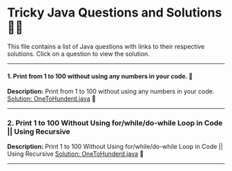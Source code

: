 # Tricky Java Questions and Solutions 🚀🎯

This file contains a list of Java questions with links to their respective solutions. Click on a question to view the solution.

---

#### 1. Print from 1 to 100 without using any numbers in your code. 🤔
**Description:** Print from 1 to 100 without using any numbers in your code.  
[Solution: OneToHunderd.java](src/com/programs/OneToHunderd.java) 📂

---

### 2. Print 1 to 100 Without Using for/while/do-while Loop in Code || Using Recursive 
**Description:** Print 1 to 100 Without Using for/while/do-while Loop in Code || Using Recursive
[Solution: OneToHunderd.java](src/com/programs/PrintNumberWithoutLoop.java) 📂

---

